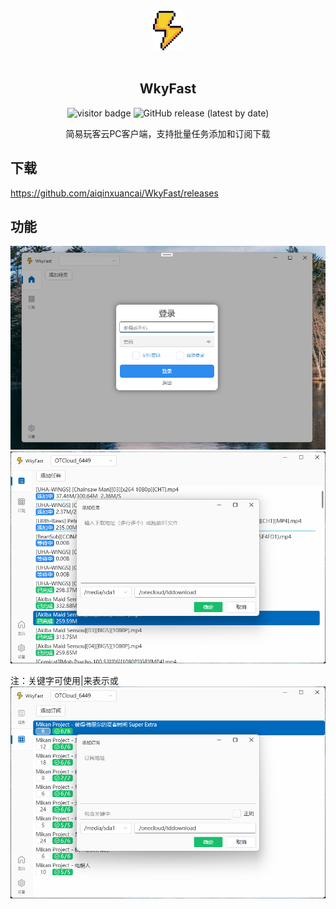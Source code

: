 
<div align="center">
<br>
<img width="48" src="./docs/images/logo.png" alt="WkyFast">
<br>
<br>
</div>
<p align="center" color="#6a737d">
<h2 align="center">WkyFast</h2>
</p>
<p align="center">
<img src="https://visitor-badge.glitch.me/badge?page_id=githubwkyfast" alt="visitor badge"/>
<img alt="GitHub release (latest by date)" src="https://img.shields.io/github/v/release/aiqinxuancai/WkyFast">
</p>
<p align="center" color="#6a737d">
简易玩客云PC客户端，支持批量任务添加和订阅下载 <br>
</p>

## 下载
https://github.com/aiqinxuancai/WkyFast/releases

## 功能
<img src="./docs/images/wkyfast.png" alt="WkyFast">

<img src="./docs/images/wkyfast1.png" alt="WkyFast">

注：关键字可使用|来表示或
<img src="./docs/images/wkyfast2.png" alt="WkyFast">
